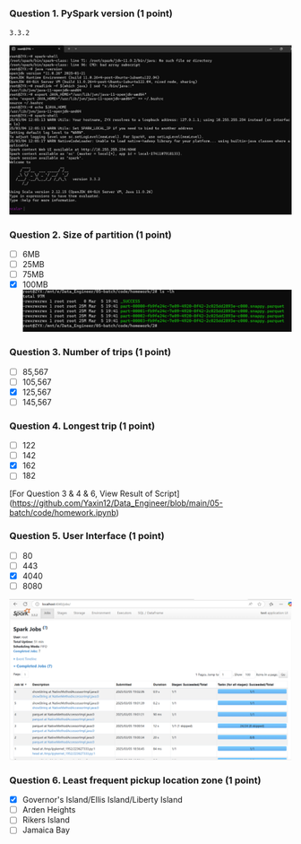 ### Question 1. PySpark version (1 point)
```bash
3.3.2
```
![Alt text](https://github.com/Yaxin12/Data_Engineer/blob/main/05-batch/image/1.png) 

### Question 2. Size of partition (1 point)
- [ ] 6MB
- [ ] 25MB
- [ ] 75MB
- [x] 100MB
![Alt text](https://github.com/Yaxin12/Data_Engineer/blob/main/05-batch/image/2.png) 

### Question 3. Number of trips (1 point)
- [ ] 85,567
- [ ] 105,567
- [x] 125,567
- [ ] 145,567

### Question 4. Longest trip (1 point)
- [ ] 122
- [ ] 142
- [x] 162
- [ ] 182

[For Question 3 & 4 & 6, View Result of Script] (https://github.com/Yaxin12/Data_Engineer/blob/main/05-batch/code/homework.ipynb)

### Question 5. User Interface (1 point)
- [ ] 80
- [ ] 443
- [x] 4040
- [ ] 8080

![Alt text](https://github.com/Yaxin12/Data_Engineer/blob/main/05-batch/image/3.png) 

### Question 6. Least frequent pickup location zone (1 point)
- [x] Governor's Island/Ellis Island/Liberty Island
- [ ] Arden Heights
- [ ] Rikers Island
- [ ] Jamaica Bay